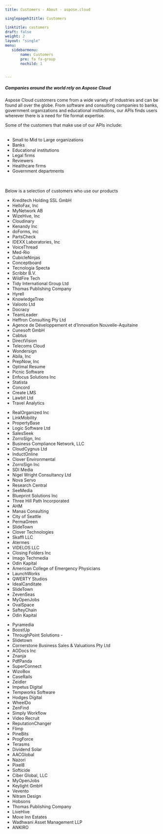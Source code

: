 ```yaml
---
title: Customers - About - aspose.cloud

singlepageh1title: Customers

linktitle: customers
draft: false
weight: 2
layout: "single"
menu:
   sidebarmenu: 
       name: Customers
       pre: fa fa-group
       nochild: 1


---
```


<div>

##### Companies around the world rely on Aspose Cloud

Aspose Cloud customers come from a wide variety of industries and can be found all over the globe. From software and consulting companies to banks, government organizations and educational institutions, our APIs finds users wherever there is a need for file format expertise.

 </div>
 Some of the customers that make use of our APIs include:
<div class="clearfix"> </div>

- Small to Mid to Large organizations
- Banks
- Educational institutions
- Legal firms
- Reviewers
- Healthcare firms
- Government departments

<div class="clearfix"> </div><div class="clearfix"> </div><div class="box1"> Below is a selection of customers who use our products </div><div class="row"><div class="col-md-4">

- Kreditech Holding SSL GmbH
- HelloFax, Inc
- MyNetwork AB
- WizeHive, Inc
- Cloudinary
- Kenandy Inc
- doForms, inc
- PartsCheck
- IDEXX Laboratories, Inc
- VoiceThread
- Med-Rio
- CubicleNinjas
- Conceptboard
- Tecnologia Specta
- Scribbr B.V.
- WildFire Tech
- Tidy International Group Ltd
- Thomas Publishing Company
- Hyrell
- KnowledgeTree
- Valooto Ltd
- Docracy
- TeamLeader
- Heffron Consulting Pty Ltd
- Agence de Développement et d’Innovation Nouvelle-Aquitaine
- Cunesoft GmbH
- Cabtus
- DirectVision
- Telecoms Cloud
- Wondersign
- Abila, Inc
- PrepNow, Inc
- Optimal Resume
- Picnic Software
- Enfocus Solutions Inc
- Statista
- Concord
- Create LMS
- Lawbit Ltd
- Travel Analytics
 
</div><div class="col-md-4">

- RealOrganized Inc
- LinkMobility
- PropertyBase
- Logic Software Ltd
- SalesSeek
- ZorroSign, Inc
- Business Compliance Network, LLC
- CloudCygnus Ltd
- InductOnline
- Clover Environmental
- ZorroSign Inc
- SDI Media
- Nigel Wright Consultancy Ltd
- Nova Servo
- Research Central
- SeeMedia
- Blueprint Solutions Inc
- Three Hill Path Incorporated
- AHM
- Manas Consulting
- City of Seattle
- PermaGreen
- SlideTown
- Clover Technologies
- Skaffl LLC
- Atermes
- VIDELOS LLC
- Closing Folders Inc
- Imago Techmedia
- Odin Kapital
- American College of Emergency Physicians
- LaunchWorks
- QWERTY Studios
- IdealCanditate
- SlideTown
- ZevenSeas
- MyOpenJobs
- OvalSpace
- SafteyChain
- Odin Kapital
 
</div><div class="col-md-4">

- Pyramedia
- BoostUp
- ThroughPoint Solutions -
- Slidetown
- Cornerstone Business Sales &amp; Valuations Pty Ltd
- AODocs Inc
- Znanja
- PdfPanda
- SuperConnect
- WizoBox
- CaseRails
- Zeidler
- Impetus Digital
- Tempworks Software
- Hodges Digital
- WheelDo
- ZenFind
- Simply Workflow
- Video Recruit
- ReputationChanger
- Flimp
- PineBits
- ProgForce
- Terasms
- Dividend Solar
- AACGlobal
- Nazori
- Pixel8
- Softicide
- Ciber Global, LLC
- MyOpenJobs
- Keylight GmbH
- Vevento
- Nitram Design
- Hobsons
- Thomas Publishing Company
- LiveHive
- Move Inn Estates
- Wadhwani Asset Management LLP
- ANKIRO
 
</div></div>